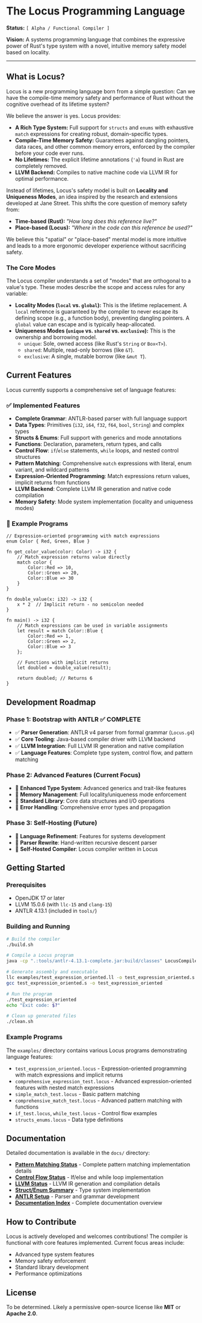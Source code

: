 # The Locus Programming Language

**Status:** `[ Alpha / Functional Compiler ]`

**Vision:** A systems programming language that combines the expressive power of Rust's type system with a novel, intuitive memory safety model based on locality.

---

## What is Locus?

Locus is a new programming language born from a simple question: Can we have the compile-time memory safety and performance of Rust without the cognitive overhead of its lifetime system?

We believe the answer is yes. Locus provides:

* **A Rich Type System:** Full support for `structs` and `enums` with exhaustive `match` expressions for creating robust, domain-specific types.
* **Compile-Time Memory Safety:** Guarantees against dangling pointers, data races, and other common memory errors, enforced by the compiler before your code ever runs.
* **No Lifetimes:** The explicit lifetime annotations (`'a`) found in Rust are completely removed.
* **LLVM Backend:** Compiles to native machine code via LLVM IR for optimal performance.

Instead of lifetimes, Locus's safety model is built on **Locality and Uniqueness Modes**, an idea inspired by the research and extensions developed at Jane Street. This shifts the core question of memory safety from:

* **Time-based (Rust):** *"How long does this reference live?"*
* **Place-based (Locus):** *"Where in the code can this reference be used?"*

We believe this "spatial" or "place-based" mental model is more intuitive and leads to a more ergonomic developer experience without sacrificing safety.

### The Core Modes

The Locus compiler understands a set of "modes" that are orthogonal to a value's type. These modes describe the scope and access rules for any variable:

* **Locality Modes (`local` vs. `global`):** This is the lifetime replacement. A `local` reference is guaranteed by the compiler to never escape its defining scope (e.g., a function body), preventing dangling pointers. A `global` value can escape and is typically heap-allocated.
* **Uniqueness Modes (`unique` vs. `shared` vs. `exclusive`):** This is the ownership and borrowing model.
    * `unique`: Sole, owned access (like Rust's `String` or `Box<T>`).
    * `shared`: Multiple, read-only borrows (like `&T`).
    * `exclusive`: A single, mutable borrow (like `&mut T`).

## Current Features

Locus currently supports a comprehensive set of language features:

### ✅ Implemented Features
- **Complete Grammar**: ANTLR-based parser with full language support
- **Data Types**: Primitives (`i32`, `i64`, `f32`, `f64`, `bool`, `String`) and complex types
- **Structs & Enums**: Full support with generics and mode annotations
- **Functions**: Declaration, parameters, return types, and calls
- **Control Flow**: `if`/`else` statements, `while` loops, and nested control structures
- **Pattern Matching**: Comprehensive `match` expressions with literal, enum variant, and wildcard patterns
- **Expression-Oriented Programming**: Match expressions return values, implicit returns from functions
- **LLVM Backend**: Complete LLVM IR generation and native code compilation
- **Memory Safety**: Mode system implementation (locality and uniqueness modes)

### 🔧 Example Programs
```locus
// Expression-oriented programming with match expressions
enum Color { Red, Green, Blue }

fn get_color_value(color: Color) -> i32 {
    // Match expression returns value directly
    match color {
        Color::Red => 10,
        Color::Green => 20,
        Color::Blue => 30
    }
}

fn double_value(x: i32) -> i32 {
    x * 2  // Implicit return - no semicolon needed
}

fn main() -> i32 {
    // Match expressions can be used in variable assignments
    let result = match Color::Blue {
        Color::Red => 1,
        Color::Green => 2,
        Color::Blue => 3
    };
    
    // Functions with implicit returns
    let doubled = double_value(result);
    
    return doubled; // Returns 6
}
```

## Development Roadmap

### Phase 1: Bootstrap with ANTLR ✅ COMPLETE
- ✅ **Parser Generation**: ANTLR v4 parser from formal grammar (`Locus.g4`)
- ✅ **Core Tooling**: Java-based compiler driver with LLVM backend
- ✅ **LLVM Integration**: Full LLVM IR generation and native compilation
- ✅ **Language Features**: Complete type system, control flow, and pattern matching

### Phase 2: Advanced Features (Current Focus)
- 🔄 **Enhanced Type System**: Advanced generics and trait-like features
- 🔄 **Memory Management**: Full locality/uniqueness mode enforcement
- 🔄 **Standard Library**: Core data structures and I/O operations
- 🔄 **Error Handling**: Comprehensive error types and propagation

### Phase 3: Self-Hosting (Future)
- 🔮 **Language Refinement**: Features for systems development
- 🔮 **Parser Rewrite**: Hand-written recursive descent parser
- 🔮 **Self-Hosted Compiler**: Locus compiler written in Locus



## Getting Started

### Prerequisites
- OpenJDK 17 or later
- LLVM 15.0.6 (with `llc-15` and `clang-15`)
- ANTLR 4.13.1 (included in `tools/`)

### Building and Running
```bash
# Build the compiler
./build.sh

# Compile a Locus program
java -cp ".:tools/antlr-4.13.1-complete.jar:build/classes" LocusCompiler examples/test_expression_oriented.locus

# Generate assembly and executable
llc examples/test_expression_oriented.ll -o test_expression_oriented.s
gcc test_expression_oriented.s -o test_expression_oriented

# Run the program
./test_expression_oriented
echo "Exit code: $?"

# Clean up generated files
./clean.sh
```

### Example Programs
The `examples/` directory contains various Locus programs demonstrating language features:
- `test_expression_oriented.locus` - Expression-oriented programming with match expressions and implicit returns
- `comprehensive_expression_test.locus` - Advanced expression-oriented features with nested match expressions
- `simple_match_test.locus` - Basic pattern matching
- `comprehensive_match_test.locus` - Advanced pattern matching with functions
- `if_test.locus`, `while_test.locus` - Control flow examples
- `structs_enums.locus` - Data type definitions

## Documentation

Detailed documentation is available in the `docs/` directory:

- **[Pattern Matching Status](docs/PATTERN_MATCHING_STATUS.md)** - Complete pattern matching implementation details
- **[Control Flow Status](docs/CONTROL_FLOW_STATUS.md)** - If/else and while loop implementation
- **[LLVM Status](docs/LLVM_STATUS.md)** - LLVM IR generation and compilation details
- **[Struct/Enum Summary](docs/STRUCT_ENUM_SUMMARY.md)** - Type system implementation
- **[ANTLR Setup](docs/ANTLR_SETUP.md)** - Parser and grammar development
- **[Documentation Index](docs/README.md)** - Complete documentation overview

## How to Contribute

Locus is actively developed and welcomes contributions! The compiler is functional with core features implemented. Current focus areas include:

- Advanced type system features
- Memory safety enforcement
- Standard library development
- Performance optimizations

## License

To be determined. Likely a permissive open-source license like **MIT** or **Apache 2.0**.
